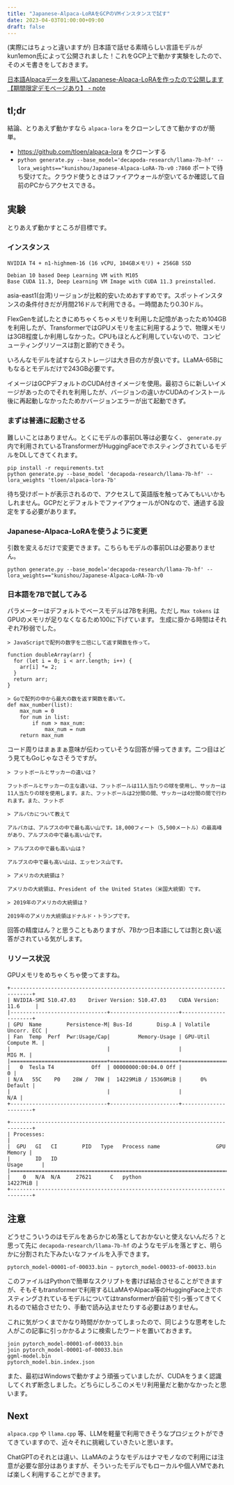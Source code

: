 ```yaml
---
title: "Japanese-Alpaca-LoRAをGCPのVMインスタンスで試す"
date: 2023-04-03T01:00:00+09:00
draft: false
---
```


(実際にはちょっと違いますが) 日本語で話せる素晴らしい言語モデルがkun1emon氏によって公開されました！これをGCP上で動かす実験をしたので、そのメモ書きをしておきます。

[日本語Alpacaデータを用いてJapanese-Alpaca-LoRAを作ったので公開します【期間限定デモページあり】 - note](https://note.com/kun1emon/n/n1533345d5d26)

## tl;dr
結論、とりあえず動かすなら `alpaca-lora` をクローンしてきて動かすのが簡単。

- https://github.com/tloen/alpaca-lora をクローンする
- `python generate.py --base_model='decapoda-research/llama-7b-hf' --lora_weights=="kunishou/Japanese-Alpaca-LoRA-7b-v0`
`:7860` ポートで待ち受けてた。クラウド使うときはファイアウォールが空いてるか確認して自前のPCからアクセスできる。

## 実験
とりあえず動かすところが目標です。

### インスタンス

```
NVIDIA T4 + n1-highmem-16 (16 vCPU, 104GBメモリ) + 256GB SSD

Debian 10 based Deep Learning VM with M105
Base CUDA 11.3, Deep Learning VM Image with CUDA 11.3 preinstalled.
```
asia-east1(台湾)リージョンが比較的安いためおすすめです。スポットインスタンスの条件付きだが月間216ドルで利用できる。一時間あたり0.30ドル。

FlexGenを試したときにめちゃくちゃメモリを利用した記憶があったため104GBを利用したが、TransformerではGPUメモリを主に利用するようで、物理メモリは3GB程度しか利用しなかった。CPUもほとんど利用していないので、コンピューティングリソースは割と節約できそう。

いろんなモデルを試すならストレージは大き目の方が良いです。LLaMA-65Bにもなるとモデルだけで243GB必要です。

イメージはGCPデフォルトのCUDA付きイメージを使用。最初さらに新しいイメージがあったのでそれを利用したが、バージョンの違いかCUDAのインストール後に再起動しなかったためかバージョンエラーが出て起動できず。

### まずは普通に起動させる
難しいことはありません。とくにモデルの事前DL等は必要なく、 `generate.py` 内で利用されているTransformerがHuggingFaceでホスティングされているモデルをDLしてきてくれます。

```
pip install -r requirements.txt
python generate.py --base_model 'decapoda-research/llama-7b-hf' --lora_weights 'tloen/alpaca-lora-7b'
```

待ち受けポートが表示されるので、アクセスして英語版を触ってみてもいいかもしれません。GCPだとデフォルトでファイアウォールがONなので、通過する設定をする必要があります。

### Japanese-Alpaca-LoRAを使うように変更

引数を変えるだけで変更できます。こちらもモデルの事前DLは必要ありません。

`python generate.py --base_model='decapoda-research/llama-7b-hf' --lora_weights=="kunishou/Japanese-Alpaca-LoRA-7b-v0`

### 日本語を7Bで試してみる
パラメーターはデフォルトでベースモデルは7Bを利用。ただし `Max tokens` はGPUのメモリが足りなくなるため100に下げています。
生成に掛かる時間はそれぞれ7秒弱でした。

```
> JavaScriptで配列の数字を二倍にして返す関数を作って。

function doubleArray(arr) {
  for (let i = 0; i < arr.length; i++) {
    arr[i] *= 2;
  }
  return arr;
}
```

```
> Goで配列の中から最大の数を返す関数を書いて。
def max_number(list):
    max_num = 0
    for num in list:
        if num > max_num:
            max_num = num
    return max_num
```

コード周りはまぁまぁ意味が伝わっていそうな回答が帰ってきます。二つ目はどう見てもGoじゃなさそうですが。

```
> フットボールとサッカーの違いは？

フットボールとサッカーの主な違いは、フットボールは11人当たりの球を使用し、サッカーは11人当たりの球を使用します。また、フットボールは2分間の間、サッカーは4分間の間で行われます。また、フットボ
```

```
> アルパカについて教えて

アルパカは、アルプスの中で最も高い山です。18,000フィート（5,500メートル）の最高峰があり、アルプスの中で最も高い山です。
```

```
> アルプスの中で最も高い山は？

アルプスの中で最も高い山は、エッセンス山です。
```

```
> アメリカの大統領は？

アメリカの大統領は、President of the United States（米国大統領）です。
```

```
> 2019年のアメリカの大統領は？

2019年のアメリカ大統領はドナルド・トランプです。
```

回答の精度はん？と思うこともありますが、7Bかつ日本語にしては割と良い返答がされている気がします。

### リソース状況

GPUメモリをめちゃくちゃ使ってますね。

```
+-----------------------------------------------------------------------------+
| NVIDIA-SMI 510.47.03    Driver Version: 510.47.03    CUDA Version: 11.6     |
|-------------------------------+----------------------+----------------------+
| GPU  Name        Persistence-M| Bus-Id        Disp.A | Volatile Uncorr. ECC |
| Fan  Temp  Perf  Pwr:Usage/Cap|         Memory-Usage | GPU-Util  Compute M. |
|                               |                      |               MIG M. |
|===============================+======================+======================|
|   0  Tesla T4            Off  | 00000000:00:04.0 Off |                    0 |
| N/A   55C    P0    28W /  70W |  14229MiB / 15360MiB |      0%      Default |
|                               |                      |                  N/A |
+-------------------------------+----------------------+----------------------+

+-----------------------------------------------------------------------------+
| Processes:                                                                  |
|  GPU   GI   CI        PID   Type   Process name                  GPU Memory |
|        ID   ID                                                   Usage      |
|=============================================================================|
|    0   N/A  N/A     27621      C   python                          14227MiB |
+-----------------------------------------------------------------------------+
```

## 注意
どうせこういうのはモデルをあらかじめ落としておかないと使えないんだろ？と思って先に `decapoda-research/llama-7b-hf` のようなモデルを落とすと、明らかに分割された下みたいなファイルを入手できます。

`pytorch_model-00001-of-00033.bin ~ pytorch_model-00033-of-00033.bin`

このファイルはPythonで簡単なスクリプトを書けば結合させることができますが、そもそもtransformerで利用するLLaMAやAlpaca等のHuggingFace上でホスティングされているモデルについてはtransformerが自前で引っ張ってきてくれるので結合させたり、手動で読み込ませたりする必要はありません。

これに気がつくまでかなり時間がかかってしまったので、同じような思考をした人がこの記事に引っかかるように検索したワードを置いておきます。

```
join pytorch_model-00001-of-00033.bin
join pytorch_model-00001-of-00033.bin
ggml-model.bin
pytorch_model.bin.index.json
```

また、最初はWindowsで動かすよう頑張っていましたが、CUDAをうまく認識してくれず断念しました。どちらにしろこのメモリ利用量だと動かなかったと思います。

## Next

`alpaca.cpp` や `llama.cpp` 等、LLMを軽量で利用できそうなプロジェクトができてきていますので、近々それに挑戦していきたいと思います。

ChatGPTのそれとは違い、LLaMAのようなモデルはナマモノなので利用には注意が必要な部分はありますが、そういったモデルでもローカルや個人VMであれば楽しく利用することができます。
